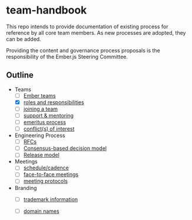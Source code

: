 # team-handbook

This repo intends to provide documentation of existing process for reference by all core team members. As new processes are adopted, they can be added. 

Providing the content and governance process proposals is the responsibility of the Ember.js Steering Committee. 

## Outline
- Teams
  - [ ] [Ember teams](teams/ember-teams.md)
  - [x] [roles and responsibilities](teams/roles-and-responsibilities.md)
  - [ ] [joining a team](teams/joining-a-team.md)
  - [ ] [support & mentoring](teams/support-and-mentoring.md)
  - [ ] [emeritus process](teams/emeritus.md)
  - [ ] [conflict(s) of interest](teams/conflicts-of-interest.md)
- Engineering Process
  - [ ] [RFCs](engineering-process/RFCs.md)
  - [ ] [Consensus-based decision model](engineering-process/decision-making.md)
  - [ ] [Release model](engineering-process/releases.md)
- Meetings
  - [ ] [schedule/cadence](meetings/schedule.md)
  - [ ] [face-to-face meetings](meetings/face-to-face.md)
  - [ ] [meeting protocols](meetings/meeting-protocols.md)
- Branding
  - [ ] [trademark information](branding/trademark-information.md)
  - [ ] [domain names](branding/domain-names.md)

 
